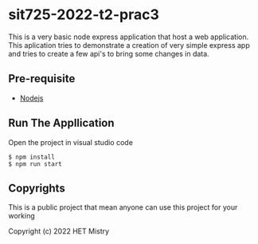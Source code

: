 # sit725-2022-t2-prac3

This is a very basic node express application that host a web application. This aplication tries to demonstrate a creation of very simple express app and tries to create a few api's to bring some changes in data.

## Pre-requisite

- [Nodejs](https://www.digitalocean.com/community/tutorials/how-to-install-node-js-on-ubuntu-20-04)

## Run The Appllication

Open the project in visual studio code

```
$ npm install
$ npm run start
```

## Copyrights

This is a public project that mean anyone can use this project for your working

Copyright (c) 2022 HET Mistry
